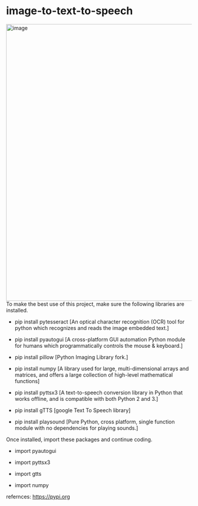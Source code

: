 # image-to-text-to-speech

<img width="750" alt="image" src="https://user-images.githubusercontent.com/90207903/186877295-d62d5679-15de-43c4-b6e6-58de8bde0846.png">
To make the best use of this project, make sure the following libraries are installed. 

  - pip install pytesseract [An optical character recognition (OCR) tool for python which recognizes and reads the image embedded text.]
  
  - pip install pyautogui [A cross-platform GUI automation Python module for humans which programmatically controls the mouse & keyboard.]
  
  - pip install pillow [Python Imaging Library fork.]
  
  - pip install numpy [A library used for large, multi-dimensional arrays and matrices, and offers a large collection of high-level mathematical functions]
  
  - pip install pyttsx3 [A text-to-speech conversion library in Python that works offline, and is compatible with both Python 2 and 3.]
  
  - pip install gTTS [google Text To Speech library]
  
  - pip install playsound [Pure Python, cross platform, single function module with no dependencies for playing sounds.]

Once installed, import these packages and continue coding.

  - import pyautogui
  
  - import pyttsx3
  
  - import gtts
  
  - import numpy 
  
refernces: https://pypi.org
